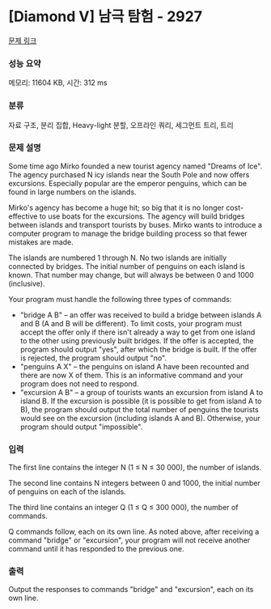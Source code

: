 # [Diamond V] 남극 탐험 - 2927 

[문제 링크](https://www.acmicpc.net/problem/2927) 

### 성능 요약

메모리: 11604 KB, 시간: 312 ms

### 분류

자료 구조, 분리 집합, Heavy-light 분할, 오프라인 쿼리, 세그먼트 트리, 트리

### 문제 설명

<p>Some time ago Mirko founded a new tourist agency named "Dreams of Ice". The agency purchased N icy islands near the South Pole and now offers excursions. Especially popular are the emperor penguins, which can be found in large numbers on the islands. </p>

<p>Mirko's agency has become a huge hit; so big that it is no longer cost-effective to use boats for the excursions. The agency will build bridges between islands and transport tourists by buses. Mirko wants to introduce a computer program to manage the bridge building process so that fewer mistakes are made. </p>

<p>The islands are numbered 1 through N. No two islands are initially connected by bridges. The initial number of penguins on each island is known. That number may change, but will always be between 0 and 1000 (inclusive). </p>

<p>Your program must handle the following three types of commands: </p>

<ul>
	<li>"bridge A B" – an offer was received to build a bridge between islands A and B (A and B will be different). To limit costs, your program must accept the offer only if there isn't already a way to get from one island to the other using previously built bridges. If the offer is accepted, the program should output "yes", after which the bridge is built. If the offer is rejected, the program should output "no". </li>
	<li>"penguins A X" – the penguins on island A have been recounted and there are now X of them. This is an informative command and your program does not need to respond. </li>
	<li>"excursion A B" – a group of tourists wants an excursion from island A to island B. If the excursion is possible (it is possible to get from island A to B), the program should output the total number of penguins the tourists would see on the excursion (including islands A and B). Otherwise, your program should output "impossible". </li>
</ul>

### 입력 

 <p>The first line contains the integer N (1 ≤ N ≤ 30 000), the number of islands. </p>

<p>The second line contains N integers between 0 and 1000, the initial number of penguins on each of the islands. </p>

<p>The third line contains an integer Q (1 ≤ Q ≤ 300 000), the number of commands. </p>

<p>Q commands follow, each on its own line. As noted above, after receiving a command "bridge" or "excursion", your program will not receive another command until it has responded to the previous one.</p>

### 출력 

 <p>Output the responses to commands "bridge" and "excursion", each on its own line. </p>

